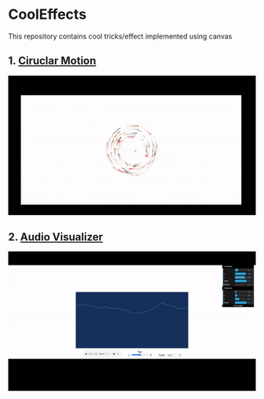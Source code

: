# CoolEffects

This repository contains cool tricks/effect implemented using canvas

## 1. [Ciruclar Motion](circularMotion)

![Circular Motion](circularMotion.gif)

## 2. [Audio Visualizer](audioVisualization)

![Audio visualization](./audioVisualization/visualization.gif)
